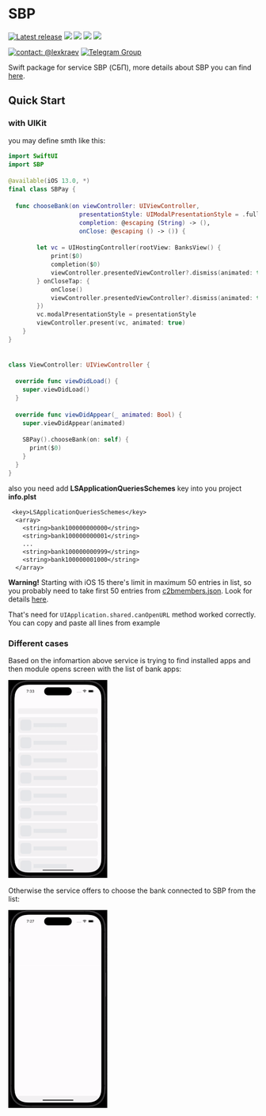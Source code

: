 # SBP

[![Latest release](https://img.shields.io/github/v/release/c-villain/SBP?color=brightgreen&label=version)](https://github.com/c-villain/SBP/releases/latest)
[![](https://img.shields.io/endpoint?url=https%3A%2F%2Fswiftpackageindex.com%2Fapi%2Fpackages%2Fc-villain%2FSBP%2Fbadge%3Ftype%3Dswift-versions)](https://swiftpackageindex.com/c-villain/SBP)
[![](https://img.shields.io/endpoint?url=https%3A%2F%2Fswiftpackageindex.com%2Fapi%2Fpackages%2Fc-villain%2FSBP%2Fbadge%3Ftype%3Dplatforms)](https://swiftpackageindex.com/c-villain/SBP)
[![](https://img.shields.io/badge/SPM-supported-DE5C43.svg?color=brightgreen)](https://swift.org/package-manager/)
![](https://img.shields.io/github/license/c-villain/SBP)

[![contact: @lexkraev](https://img.shields.io/badge/contact-%40lexkraev-blue.svg?style=flat)](https://t.me/lexkraev)
[![Telegram Group](https://img.shields.io/endpoint?color=neon&style=flat-square&url=https%3A%2F%2Ftg.sumanjay.workers.dev%2Fswiftui_dev)](https://telegram.dog/swiftui_dev)

Swift package for service SBP (СБП), more details about SBP you can find [here](https://sbp.nspk.ru).

## Quick Start

### with UIKit

you may define smth like this:

```swift
import SwiftUI
import SBP

@available(iOS 13.0, *)
final class SBPay {
    
  func chooseBank(on viewController: UIViewController,
                    presentationStyle: UIModalPresentationStyle = .fullScreen,
                    completion: @escaping (String) -> (),
                    onClose: @escaping () -> ()) {
        
        let vc = UIHostingController(rootView: BanksView() {
            print($0)
            completion($0)
            viewController.presentedViewController?.dismiss(animated: true)
        } onCloseTap: {
            onClose()
            viewController.presentedViewController?.dismiss(animated: true)
        })
        vc.modalPresentationStyle = presentationStyle
        viewController.present(vc, animated: true)
    }
}


class ViewController: UIViewController {
  
  override func viewDidLoad() {
    super.viewDidLoad()
  }
  
  override func viewDidAppear(_ animated: Bool) {
    super.viewDidAppear(animated)
    
    SBPay().chooseBank(on: self) {
      print($0)
    }
  }
}
```

also you need add <b>LSApplicationQueriesSchemes</b> key into you project <b>info.plst</b> 

```plst
 <key>LSApplicationQueriesSchemes</key>
  <array>
    <string>bank100000000000</string>
    <string>bank100000000001</string>
    ...
    <string>bank100000000999</string>
    <string>bank100000001000</string>
  </array>
```

<b>Warning!</b> Starting with iOS 15 there's limit in maximum 50 entries in list, so you probably need to take first 50 entries from [c2bmembers.json](https://qr.nspk.ru/proxyapp/c2bmembers.json). Look for details [here](https://developer.apple.com/documentation/uikit/uiapplication/1622952-canopenurl#discussion).

That's need for ```UIApplication.shared.canOpenURL``` method worked correctly.
You can copy and paste all lines from example

### Different cases

Based on the infomartion above service is trying to find installed apps and then module opens screen with the list of bank apps:

  <p align="left">
  <img src="demo/with_apps.gif" alt="" height="400">
  </p>
  
  Otherwise the service offers to choose the bank connected to SBP from the list:
  
  <p align="left">
  <img src="demo/no_apps.gif" alt="" height="400">
  </p>
  

